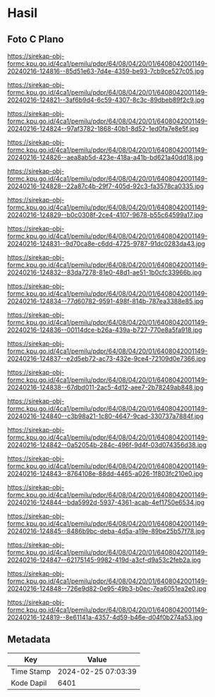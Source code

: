 # Hasil

## Foto C Plano

https://sirekap-obj-formc.kpu.go.id/4ca1/pemilu/pdpr/64/08/04/20/01/6408042001149-20240216-124816--85d51e63-7d4e-4359-be93-7cb9ce527c05.jpg

https://sirekap-obj-formc.kpu.go.id/4ca1/pemilu/pdpr/64/08/04/20/01/6408042001149-20240216-124821--3af6b9d4-6c59-4307-8c3c-89dbeb89f2c9.jpg

https://sirekap-obj-formc.kpu.go.id/4ca1/pemilu/pdpr/64/08/04/20/01/6408042001149-20240216-124824--97af3782-1868-40b1-8d52-1ed0fa7e8e5f.jpg

https://sirekap-obj-formc.kpu.go.id/4ca1/pemilu/pdpr/64/08/04/20/01/6408042001149-20240216-124826--aea8ab5d-423e-418a-a41b-bd621a40dd18.jpg

https://sirekap-obj-formc.kpu.go.id/4ca1/pemilu/pdpr/64/08/04/20/01/6408042001149-20240216-124828--22a87c4b-29f7-405d-92c3-fa3578ca0335.jpg

https://sirekap-obj-formc.kpu.go.id/4ca1/pemilu/pdpr/64/08/04/20/01/6408042001149-20240216-124829--b0c0308f-2ce4-4107-9678-b55c64599a17.jpg

https://sirekap-obj-formc.kpu.go.id/4ca1/pemilu/pdpr/64/08/04/20/01/6408042001149-20240216-124831--9d70ca8e-c6dd-4725-9787-91dc0283da43.jpg

https://sirekap-obj-formc.kpu.go.id/4ca1/pemilu/pdpr/64/08/04/20/01/6408042001149-20240216-124832--83da7278-81e0-48d1-ae51-1b0cfc33966b.jpg

https://sirekap-obj-formc.kpu.go.id/4ca1/pemilu/pdpr/64/08/04/20/01/6408042001149-20240216-124834--77d60782-9591-498f-814b-787ea3388e85.jpg

https://sirekap-obj-formc.kpu.go.id/4ca1/pemilu/pdpr/64/08/04/20/01/6408042001149-20240216-124836--00114dce-b26a-439a-b727-770e8a5fa918.jpg

https://sirekap-obj-formc.kpu.go.id/4ca1/pemilu/pdpr/64/08/04/20/01/6408042001149-20240216-124837--e2d5eb72-ac73-432e-9ce4-72109d0e7366.jpg

https://sirekap-obj-formc.kpu.go.id/4ca1/pemilu/pdpr/64/08/04/20/01/6408042001149-20240216-124838--67dbd011-2ac5-4d12-aee7-2b78249ab848.jpg

https://sirekap-obj-formc.kpu.go.id/4ca1/pemilu/pdpr/64/08/04/20/01/6408042001149-20240216-124840--c3b98a21-1c80-4647-9cad-330737a7884f.jpg

https://sirekap-obj-formc.kpu.go.id/4ca1/pemilu/pdpr/64/08/04/20/01/6408042001149-20240216-124842--0a52054b-284c-496f-9d4f-03d074356d38.jpg

https://sirekap-obj-formc.kpu.go.id/4ca1/pemilu/pdpr/64/08/04/20/01/6408042001149-20240216-124843--8764108e-88dd-4465-a026-1f803fc210e0.jpg

https://sirekap-obj-formc.kpu.go.id/4ca1/pemilu/pdpr/64/08/04/20/01/6408042001149-20240216-124844--bda5992d-5937-4361-acab-4ef1750e6534.jpg

https://sirekap-obj-formc.kpu.go.id/4ca1/pemilu/pdpr/64/08/04/20/01/6408042001149-20240216-124845--8486b9bc-deba-4d5a-a19e-89be25b57f78.jpg

https://sirekap-obj-formc.kpu.go.id/4ca1/pemilu/pdpr/64/08/04/20/01/6408042001149-20240216-124847--62175145-9982-419d-a3cf-d9a53c2feb2a.jpg

https://sirekap-obj-formc.kpu.go.id/4ca1/pemilu/pdpr/64/08/04/20/01/6408042001149-20240216-124848--726e9d82-0e95-49b3-b0ec-7ea6051ea2e0.jpg

https://sirekap-obj-formc.kpu.go.id/4ca1/pemilu/pdpr/64/08/04/20/01/6408042001149-20240216-124819--8e61141a-4357-4d59-b46e-d04f0b274a53.jpg


## Metadata

| Key        | Value               |
| ---------- | ------------------- |
| Time Stamp | 2024-02-25 07:03:39 |
| Kode Dapil | 6401                |



